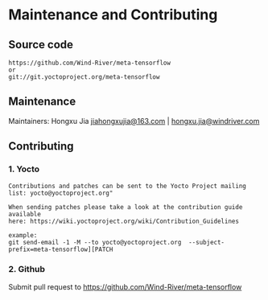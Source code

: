 # Maintenance and Contributing
## Source code
```
https://github.com/Wind-River/meta-tensorflow
or
git://git.yoctoproject.org/meta-tensorflow
```

## Maintenance
Maintainers: Hongxu Jia <jiahongxujia@163.com> | <hongxu.jia@windriver.com>

## Contributing
### 1. Yocto
```
Contributions and patches can be sent to the Yocto Project mailing
list: yocto@yoctoproject.org"

When sending patches please take a look at the contribution guide available
here: https://wiki.yoctoproject.org/wiki/Contribution_Guidelines

example:
git send-email -1 -M --to yocto@yoctoproject.org  --subject-prefix=meta-tensorflow][PATCH
```

### 2. Github
Submit pull request to https://github.com/Wind-River/meta-tensorflow

